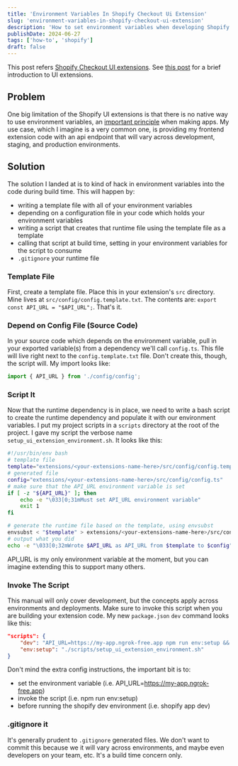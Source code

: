```yaml
---
title: 'Environment Variables In Shopify Checkout Ui Extension'
slug: 'environment-variables-in-shopify-checkout-ui-extension'
description: 'How to set environment variables when developing Shopify Checkout UI Extensions.'
publishDate: 2024-06-27
tags: ['how-to', 'shopify']
draft: false
---
```


This post refers
[Shopify Checkout UI extensions](https://shopify.dev/docs/api/checkout-ui-extensions). See
[this post](/blog/authenticated-requests-from-shopify-ui-extensions/) for a brief introduction to UI
extensions.

## Problem

One big limitation of the Shopify UI extensions is that there is no native way to use environment
variables, an [important principle](https://12factor.net/config) when making apps. My use case,
which I imagine is a very common one, is providing my frontend extension code with an api endpoint
that will vary across development, staging, and production environments.

## Solution

The solution I landed at is to kind of hack in environment variables into the code during build
time. This will happen by:

- writing a template file with all of your environment variables
- depending on a configuration file in your code which holds your environment variables
- writing a script that creates that runtime file using the template file as a template
- calling that script at build time, setting in your environment variables for the script to consume
- `.gitignore` your runtime file

### Template File

First, create a template file. Place this in your extension's `src` directory. Mine lives at
`src/config/config.template.txt`. The contents are: `export const API_URL = "$API_URL";`. That's it.

### Depend on Config File (Source Code)

In your source code which depends on the environment variable, pull in your exported variable(s)
from a dependency we'll call `config.ts`. This file will live right next to the
`config.template.txt` file. Don't create this, though, the script will. My import looks like:

```typescript
import { API_URL } from './config/config';
```

### Script It

Now that the runtime dependency is in place, we need to write a bash script to create the runtime
dependency and populate it with our environment variables. I put my project scripts in a `scripts`
directory at the root of the project. I gave my script the verbose name
`setup_ui_extension_environment.sh`. It looks like this:

```bash
#!/usr/bin/env bash
# template file
template="extensions/<your-extensions-name-here>/src/config/config.template.txt"
# generated file
config="extensions/<your-extensions-name-here>/src/config/config.ts"
# make sure that the API_URL environment variable is set
if [ -z "${API_URL}" ]; then
    echo -e "\033[0;31mMust set API_URL environment variable"
    exit 1
fi

# generate the runtime file based on the template, using envsubst
envsubst < "$template" > extensions/<your-extensions-name-here>/src/config/config.ts
# output what you did
echo -e "\033[0;32mWrote $API_URL as API_URL from $template to $config"

```

API_URL is my only environment variable at the moment, but you can imagine extending this to support
many others.

### Invoke The Script

This manual will only cover development, but the concepts apply across environments and deployments.
Make sure to invoke this script when you are building your extension code. My new `package.json`
`dev` command looks like this:

```json
"scripts": {
    "dev": "API_URL=https://my-app.ngrok-free.app npm run env:setup && npm run config:use dev && shopify app dev",
    "env:setup": "./scripts/setup_ui_extension_environment.sh"
}
```

Don't mind the extra config instructions, the important bit is to:

- set the environment variable (i.e. API_URL=https://my-app.ngrok-free.app)
- invoke the script (i.e. npm run env:setup)
- before running the shopify dev environment (i.e. shopify app dev)

### .gitignore it

It's generally prudent to `.gitignore` generated files. We don't want to commit this because we it
will vary across environments, and maybe even developers on your team, etc. It's a build time
concern only.
